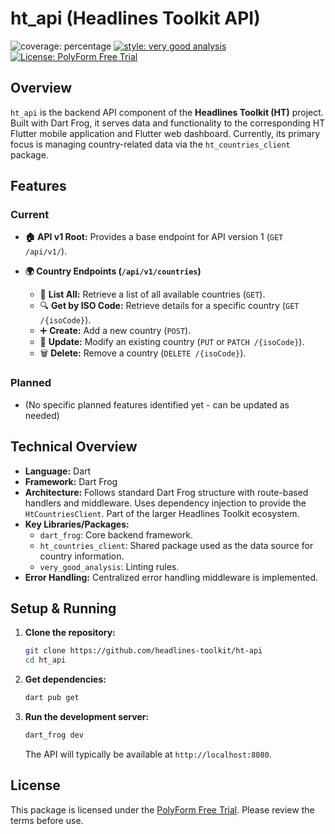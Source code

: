 # ht_api (Headlines Toolkit API)

![coverage: percentage](https://img.shields.io/badge/coverage-100-green)
[![style: very good analysis](https://img.shields.io/badge/style-very_good_analysis-B22C89.svg)](https://pub.dev/packages/very_good_analysis)
[![License: PolyForm Free Trial](https://img.shields.io/badge/License-PolyForm%20Free%20Trial-blue)](https://polyformproject.org/licenses/free-trial/1.0.0)

## Overview

`ht_api` is the backend API component of the **Headlines Toolkit (HT)** project. Built with Dart Frog, it serves data and functionality to the corresponding HT Flutter mobile application and Flutter web dashboard. Currently, its primary focus is managing country-related data via the `ht_countries_client` package.

## Features

### Current

*   **🏠 API v1 Root:** Provides a base endpoint for API version 1 (`GET /api/v1/`).

*   **🌍 Country Endpoints (`/api/v1/countries`)**
    *   📜 **List All:** Retrieve a list of all available countries (`GET`).
    *   🔍 **Get by ISO Code:** Retrieve details for a specific country (`GET /{isoCode}`).
    *   ➕ **Create:** Add a new country (`POST`).
    *   🔄 **Update:** Modify an existing country (`PUT` or `PATCH /{isoCode}`).
    *   🗑️ **Delete:** Remove a country (`DELETE /{isoCode}`).

### Planned

*   (No specific planned features identified yet - can be updated as needed)

## Technical Overview

*   **Language:** Dart
*   **Framework:** Dart Frog
*   **Architecture:** Follows standard Dart Frog structure with route-based handlers and middleware. Uses dependency injection to provide the `HtCountriesClient`. Part of the larger Headlines Toolkit ecosystem.
*   **Key Libraries/Packages:**
    *   `dart_frog`: Core backend framework.
    *   `ht_countries_client`: Shared package used as the data source for country information.
    *   `very_good_analysis`: Linting rules.
*   **Error Handling:** Centralized error handling middleware is implemented.

## Setup & Running

1.  **Clone the repository:**
    ```bash
    git clone https://github.com/headlines-toolkit/ht-api
    cd ht_api
    ```
2.  **Get dependencies:**
    ```bash
    dart pub get
    ```
3.  **Run the development server:**
    ```bash
    dart_frog dev
    ```
    The API will typically be available at `http://localhost:8080`.

## License

This package is licensed under the [PolyForm Free Trial](LICENSE). Please review the terms before use.
